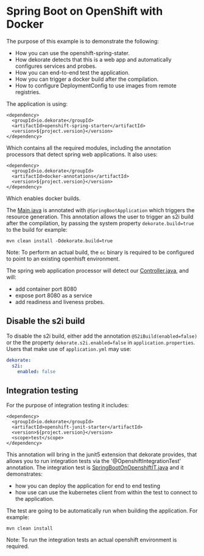 # Spring Boot on OpenShift with Docker 


The purpose of this example is to demonstrate the following:

- How you can use the openshift-spring-stater.
- How dekorate detects that this is a web app and automatically configures services and probes.
- How you can end-to-end test the application.
- How you can trigger a docker build after the compilation.
- How to configure DeploymentConfig to use images from remote registries.


The application is using:

    <dependency>
      <groupId>io.dekorate</groupId>
      <artifactId>openshift-spring-starter</artifactId>
      <version>${project.version}</version>
    </dependency>
    
Which contains all the required modules, including the annotation processors that detect spring web applications.
It also uses:

    <dependency>
      <groupId>io.dekorate</groupId>
      <artifactId>docker-annotations</artifactId>
      <version>${project.version}</version>
    </dependency>
    
Which enables docker builds.

The [Main.java](src/main/java/io/dekorate/example/Main.java) is annotated with `@SpringBootApplication` which triggers the resource generation.
This annotation allows the user to trigger an s2i build after the compilation, by passing the system property 
`dekorate.build=true` to the build for example:

    mvn clean install -Ddekorate.build=true
    
Note: To perform an actual build, the `oc` binary is required to be configured to point to an existing openhisft environment.

The spring web application processor will detect our [Controller.java](src/main/java/io/dekorate/example/Controller.java), and will:

- add container port 8080
- expose port 8080 as a service
- add readiness and liveness probes.

## Disable the s2i build

To disable the s2i build, either add the annotation `@S2iBuild(enabled=false)` or the the property `dekorate.s2i.enabled=false` in `application.properties`.
Users that make use of `application.yml` may use:

```yml
dekorate:
  s2i:
    enabled: false
```

## Integration testing

For the purpose of integration testing it includes:

    <dependency>
      <groupId>io.dekorate</groupId>
      <artifactId>openshift-junit-starter</artifactId>
      <version>${project.version}</version>
      <scope>test</scope>
    </dependency>

This annotation will bring in the junit5 extension that dekorate provides, that allows you to run integration tests via the '@OpenshiftIntegrationTest' annotation.
The integration test is [SpringBootOnOpenshiftIT.java](src/test/java/io/dekorate/example/SpringBootOnOpenshiftIT.java) and it demonstrates:

- how you can deploy the application for end to end testing
- how use can use the kubernetes client from within the test to connect to the application.

The test are going to be automatically run when building the application. For example:

    mvn clean install
    
Note: To run the integration tests an actual openshift environment is required.
